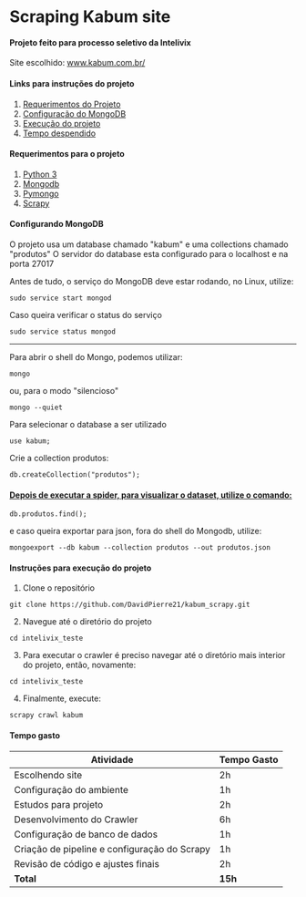 # Scraping Kabum site

#### Projeto feito para processo seletivo da Intelivix

Site escolhido: www.kabum.com.br/


#### Links para instruções do projeto
1. [Requerimentos do Projeto](https://github.com/DavidPierre21/kabum_scrapy#requerimentos-para-o-projeto)
2. [Configuração do MongoDB](https://github.com/DavidPierre21/kabum_scrapy#configurando-mongodb)
3. [Execução do projeto](https://github.com/DavidPierre21/kabum_scrapy#instru%C3%A7%C3%B5es-para-execu%C3%A7%C3%A3o-do-projeto)
4. [Tempo despendido](https://github.com/DavidPierre21/kabum_scrapy#tempo-gasto)



#### Requerimentos para o projeto
1. [Python 3](https://www.python.org/)
2. [Mongodb](https://www.mongodb.com/)
3. [Pymongo](https://api.mongodb.com/python/current/)
4. [Scrapy](https://scrapy.org/)

#### Configurando MongoDB
O projeto usa um database chamado "kabum" e uma collections chamado "produtos"
O servidor do database esta configurado para o localhost e na porta 27017

Antes de tudo, o serviço do MongoDB deve estar rodando, no Linux, utilize:
```
sudo service start mongod
```

Caso queira verificar o status do serviço
```
sudo service status mongod
```

--------------------------------------------------------
Para abrir o shell do Mongo, podemos utilizar:

```
mongo
```

ou, para o modo "silencioso"
```
mongo --quiet
```

Para selecionar o database a ser utilizado
```
use kabum;
```

Crie a collection produtos:
```
db.createCollection("produtos");
```

#### [Depois de executar a spider, para visualizar o dataset, utilize o comando:](https://github.com/DavidPierre21/kabum_scrapy#instru%C3%A7%C3%B5es-para-execu%C3%A7%C3%A3o-do-projeto)
```
db.produtos.find();
```

e caso queira exportar para json, fora do shell do Mongodb, utilize:
```
mongoexport --db kabum --collection produtos --out produtos.json 
```

#### Instruções para execução do projeto

1. Clone o repositório
```
git clone https://github.com/DavidPierre21/kabum_scrapy.git
```

2. Navegue até o diretório do projeto
```
cd intelivix_teste
```

3. Para executar o crawler é preciso navegar até o diretório mais interior do projeto, então, novamente:
```
cd intelivix_teste
```
4. Finalmente, execute:
```
scrapy crawl kabum
```

#### Tempo gasto
| Atividade | Tempo Gasto |
| --------- | ----------- |
| Escolhendo site | 2h |
| Configuração do ambiente | 1h |
| Estudos para projeto | 2h |
| Desenvolvimento do Crawler | 6h |
| Configuração de banco de dados | 1h |
| Criação de pipeline e configuração do Scrapy | 1h |
| Revisão de código e ajustes finais | 2h |
| **Total** | **15h** |